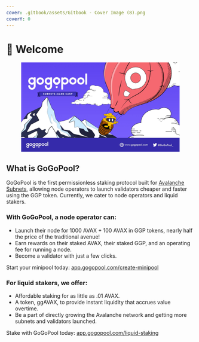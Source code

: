 ```yaml
---
cover: .gitbook/assets/Gitbook - Cover Image (8).png
coverY: 0
---
```


# 🖖 Welcome

<figure><img src=".gitbook/assets/gogopool_cover.jpeg" alt=""><figcaption></figcaption></figure>

## What is GoGoPool?

GoGoPool is the first permissionless staking protocol built for [Avalanche Subnets](https://docs.avax.network/subnets), allowing node operators to launch validators cheaper and faster using the GGP token. Currently, we cater to node operators and liquid stakers.

### With GoGoPool, a node operator can:

* Launch their node for 1000 AVAX + 100 AVAX in GGP tokens, nearly half the price of the traditional avenue!
* Earn rewards on their staked AVAX, their staked GGP, and an operating fee for running a node.
* Become a validator with just a few clicks.

Start your minipool today: [app.gogopool.com/create-minipool](https://app.gogopool.com/create-minipool)

### For liquid stakers, we offer:

* Affordable staking for as little as .01 AVAX.
* A token, ggAVAX, to provide instant liquidity that accrues value overtime.
* Be a part of directly growing the Avalanche network and getting more subnets and validators launched.&#x20;

Stake with GoGoPool today: [app.gogopool.com/liquid-staking](https://app.gogopool.com/liquid-staking)
